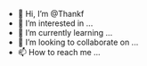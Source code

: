 - 👋 Hi, I’m @Thankf
- 👀 I’m interested in ...
- 🌱 I’m currently learning ...
- 💞️ I’m looking to collaborate on ...
- 📫 How to reach me ...

<!---
Thankf/Thankf is a ✨ special ✨ repository because its `README.md` (this file) appears on your GitHub profile.
You can click the Preview link to take a look at your changes.
--->

